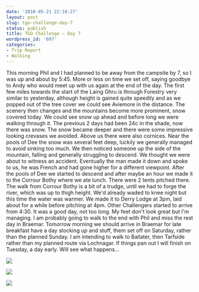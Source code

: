```yaml
---
date: '2010-05-21 22:18:27'
layout: post
slug: tgo-challenge-day-7
status: publish
title: TGO Challenge – Day 7
wordpress_id: '697'
categories:
- Trip Report
- Walking
---
```


This morning Phil and I had planned to be away from the campsite by 7, so I was up and about by 5:45. More or less on time we set off, saying goodbye to Andy who would meet up with us again at the end of the day. The first few miles towards the start of the Lairig Ghru is through Forestry very similar to yesterday, although height is gained quite speedily and as we popped out of the tree cover we could see Aviemore in the distance. The scenery then changes and the mountains become more prominent, snow covered today. We could see snow up ahead and before long we were walking through it. The previous 2 days had been 24c in the shade, now there was snow. The snow became deeper and there were some impressive looking crevases we avoided. Above us there were also cornices. Near the pools of Dee the snow was several feet deep, luckily we generally managed to avoid sinking too much. We then noticed someone up the side of the mountain, falling and generally struggling to descend. We thought we were about to witness an accident. Eventually the man made it down and spoke to us, he was French and had gone higher for a different viewpoint. After the pools of Dee we started to descend and after maybe an hour we made it to the Corrour Bothy where we ate lunch. There were 2 tents pitched there. The walk from Corrour Bothy is a bit of a trudge, until we had to forge the river, which was up to thigh height. We'd already waded to knee night but this time the water was warmer. We made it to Derry Lodge at 3pm, laid about for a while before pitching at 4pm. Other Challengers started to arrive from 4:30. It was a good day, not too long. My feet don't look great but I'm managing. I am probably going to walk to the end with Phil and miss the rest day in Braemar. Tomorrow morning we should arrive in Braemar for late breakfast have a day stocking up and stuff, them set off on Saturday, rather than the planned Sunday. I am intending to walk to Ballater, then Tarfside rather than my planned route via Lochnagar. If things pan out I will finish on Tuesday, a day early. Will see what happens... 

[![](http://www.stevenhorner.com/wp-content/uploads/2010/05/p_1600_1200_F1D79926-7A0A-42E6-A29E-1893AF304BB8.jpeg)](http://www.stevenhorner.com/wp-content/uploads/2010/05/p_1600_1200_F1D79926-7A0A-42E6-A29E-1893AF304BB8.jpeg)  
  
[![](http://www.stevenhorner.com/wp-content/uploads/2010/05/l_1600_1200_B1FED74C-3057-4ECD-9292-519B987E3682.jpeg)](http://www.stevenhorner.com/wp-content/uploads/2010/05/l_1600_1200_B1FED74C-3057-4ECD-9292-519B987E3682.jpeg)  
  
[![](http://www.stevenhorner.com/wp-content/uploads/2010/05/l_1600_1200_CA221786-78A8-4F1F-AADB-5F401C02EDFF.jpeg)](http://www.stevenhorner.com/wp-content/uploads/2010/05/l_1600_1200_CA221786-78A8-4F1F-AADB-5F401C02EDFF.jpeg)
